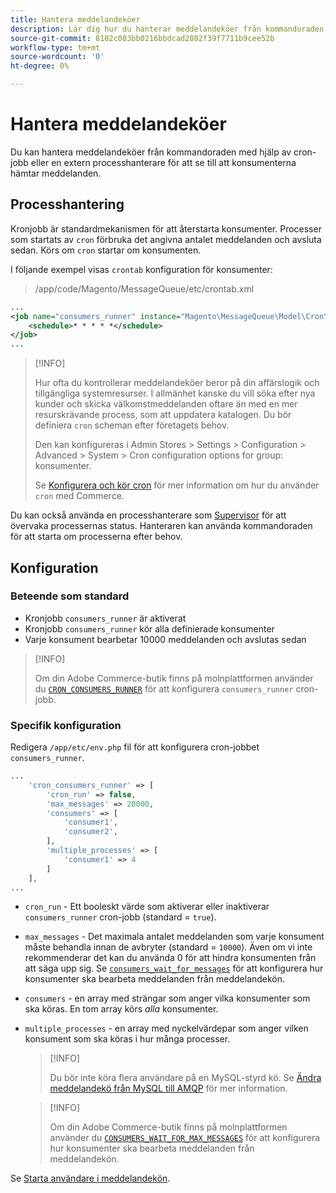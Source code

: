 ```yaml
---
title: Hantera meddelandeköer
description: Lär dig hur du hanterar meddelandeköer från kommandoraden för Adobe Commerce.
source-git-commit: 8102c083bb0216bbdcad2882f39f7711b9cee52b
workflow-type: tm+mt
source-wordcount: '0'
ht-degree: 0%

---
```



# Hantera meddelandeköer

Du kan hantera meddelandeköer från kommandoraden med hjälp av cron-jobb eller en extern processhanterare för att se till att konsumenterna hämtar meddelanden.

## Processhantering

Kronjobb är standardmekanismen för att återstarta konsumenter. Processer som startats av `cron` förbruka det angivna antalet meddelanden och avsluta sedan. Körs om `cron` startar om konsumenten.

I följande exempel visas `crontab` konfiguration för konsumenter:

> /app/code/Magento/MessageQueue/etc/crontab.xml

```xml
...
<job name="consumers_runner" instance="Magento\MessageQueue\Model\Cron\ConsumersRunner" method="run">
    <schedule>* * * * *</schedule>
</job>
...
```

>[!INFO]
>
>Hur ofta du kontrollerar meddelandeköer beror på din affärslogik och tillgängliga systemresurser. I allmänhet kanske du vill söka efter nya kunder och skicka välkomstmeddelanden oftare än med en mer resurskrävande process, som att uppdatera katalogen. Du bör definiera `cron` scheman efter företagets behov.
>
>Den kan konfigureras i Admin Stores > Settings > Configuration > Advanced > System > Cron configuration options for group: konsumenter.
>
>Se [Konfigurera och kör cron](../cli/configure-cron-jobs.md) för mer information om hur du använder `cron` med Commerce.

Du kan också använda en processhanterare som [Supervisor](http://supervisord.org/index.html) för att övervaka processernas status. Hanteraren kan använda kommandoraden för att starta om processerna efter behov.

## Konfiguration

### Beteende som standard

- Kronjobb `consumers_runner` är aktiverat
- Kronjobb `consumers_runner` kör alla definierade konsumenter
- Varje konsument bearbetar 10000 meddelanden och avslutas sedan

>[!INFO]
>
>Om din Adobe Commerce-butik finns på molnplattformen använder du [`CRON_CONSUMERS_RUNNER`](https://experienceleague.adobe.com/docs/commerce-cloud-service/user-guide/configure/env/stage/variables-deploy.html#cron_consumers_runner) för att konfigurera `consumers_runner` cron-jobb.

### Specifik konfiguration

Redigera `/app/etc/env.php` fil för att konfigurera cron-jobbet `consumers_runner`.

```php
...
    'cron_consumers_runner' => [
        'cron_run' => false,
        'max_messages' => 20000,
        'consumers' => [
            'consumer1',
            'consumer2',
        ],
        'multiple_processes' => [
            'consumer1' => 4
        ]
    ],
...
```

- `cron_run` - Ett booleskt värde som aktiverar eller inaktiverar `consumers_runner` cron-jobb (standard = `true`).
- `max_messages` - Det maximala antalet meddelanden som varje konsument måste behandla innan de avbryter (standard = `10000`). Även om vi inte rekommenderar det kan du använda 0 för att hindra konsumenten från att säga upp sig. Se [`consumers_wait_for_messages`](../reference/config-reference-envphp.md#consumerswaitformessages) för att konfigurera hur konsumenter ska bearbeta meddelanden från meddelandekön.
- `consumers` - en array med strängar som anger vilka konsumenter som ska köras. En tom array körs *alla* konsumenter.
- `multiple_processes` - en array med nyckelvärdepar som anger vilken konsument som ska köras i hur många processer.

   >[!INFO]
   >
   >Du bör inte köra flera användare på en MySQL-styrd kö. Se [Ändra meddelandekö från MySQL till AMQP](https://developer.adobe.com/commerce/php/development/components/message-queues/#change-message-queue-from-mysql-to-amqp) för mer information.

   >[!INFO]
   >
   >Om din Adobe Commerce-butik finns på molnplattformen använder du [`CONSUMERS_WAIT_FOR_MAX_MESSAGES`](https://experienceleague.adobe.com/docs/commerce-cloud-service/user-guide/configure/env/stage/variables-deploy.html#consumers_wait_for_max_messages) för att konfigurera hur konsumenter ska bearbeta meddelanden från meddelandekön.

Se [Starta användare i meddelandekön](../cli/start-message-queues.md).

